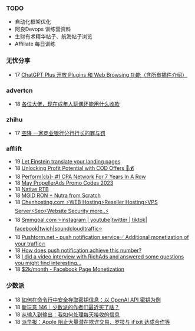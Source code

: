 ### TODO
-  自动化框架优化
-  阿良Devops 训练营资料
-  生财有术精华帖子、航海帖子浏览
-  Affiliate 每日训练

### 无忧分享
<!-- ruyo:START -->
-  17 [ChatGPT Plus 开放 Plugins 和 Web Browsing 功能（含所有插件介绍）](https://51.ruyo.net/18385.html)<!-- ruyo:END -->

### advertcn
<!-- advertcn:START -->
-  18 [各位大佬，现在成年人玩偶还能用什么收款](https://www.advertcn.com/forum.php?mod=viewthread&tid=110429)<!-- advertcn:END -->

### zhihu
<!-- zhihu:START -->
-  17 [空降 一家商业银行分行行长的罪与罚](http://zhuanlan.zhihu.com/p/629656591?utm_campaign=rss&utm_medium=rss&utm_source=rss&utm_content=title)<!-- zhihu:END -->

### afflift
<!-- afflift:START -->
-  19 [Let Einstein translate your landing pages](https://afflift.com/f/threads/let-einstein-translate-your-landing-pages.10962/)
-  18 [Unlocking Profit Potential with COD Offers 🚀💰](https://afflift.com/f/threads/unlocking-profit-potential-with-cod-offers-%F0%9F%9A%80%F0%9F%92%B0.10673/)
-  18 [Perform[cb]- #1 CPA Network For 7 Years In A Row](https://afflift.com/f/threads/perform-cb-1-cpa-network-for-7-years-in-a-row.10824/)
-  18 [May PropellerAds Promo Codes 2023](https://afflift.com/f/threads/may-propellerads-promo-codes-2023.10871/)
-  18 [Native RTB](https://afflift.com/f/threads/native-rtb.10841/)
-  18 [MGID RON + Nutra from Scratch](https://afflift.com/f/threads/mgid-ron-nutra-from-scratch.10949/)
-  18 [Chenhosting.com ⚡WEB Hosting⚡Reseller Hosting⚡VPS Server⚡Seo⚡Website Security more..⚡](https://afflift.com/f/threads/chenhosting-com-%E2%9A%A1web-hosting%E2%9A%A1reseller-hosting%E2%9A%A1vps-server%E2%9A%A1seo%E2%9A%A1website-security-more-%E2%9A%A1.10653/)
-  18 [Smmgoal.com ⭐instagram | youtube|twitter | tiktok| facebook|twich|soundcloudltraffic⭐](https://afflift.com/f/threads/smmgoal-com-%E2%AD%90instagram-youtube-twitter-tiktok-facebook-twich-soundcloudltraffic%E2%AD%90.6393/)
-  18 [Pushtorm.net - push notification service✅ Additional monetization of your traffic🔥](https://afflift.com/f/threads/pushtorm-net-push-notification-service%E2%9C%85-additional-monetization-of-your-traffic%F0%9F%94%A5.10363/)
-  18 [How does push notification achieve this number?](https://afflift.com/f/threads/how-does-push-notification-achieve-this-number.10924/)
-  18 [I did a video interview with RichAds and answered some questions you might find interesting...](https://afflift.com/f/threads/i-did-a-video-interview-with-richads-and-answered-some-questions-you-might-find-interesting.10727/)
-  18 [$2k/month - Facebook Page Monetization](https://afflift.com/f/threads/2k-month-facebook-page-monetization.10637/)<!-- afflift:END -->

### 少数派
<!-- sspai:START -->
-  18 [如何在命令行中安全存取密钥信息：以 OpenAI API 密钥为例](https://sspai.com/prime/story/terminal-credentials-tips)
-  18 [新玩意 146｜少数派的作者们最近买了啥？](https://sspai.com/post/79885)
-  18 [从输入到输出：我如何处理每天接收的信息](https://sspai.com/post/79792)
-  18 [派早报：Apple 阻止大量潜在欺诈交易、罗技与 iFixit 达成合作等](https://sspai.com/post/79879)<!-- sspai:END -->
